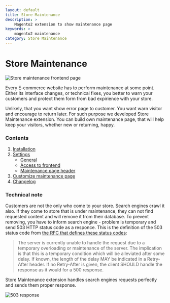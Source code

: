 ```yaml
---
layout: default
title: Store Maintenance
description: >
    Magento2 extension to show maintenance page
keywords: >
    magento2 maintenance
category: Store Maintenance
---
```


# Store Maintenance

![Store maintenance frontend page](/images/store-maintenance/503-page.png)

Every E-commerce website has to perform maintenance at some point. Either its
interface changes, or technical fixes, you better to warn your customers and
protect them form from bad expirience with your store.

Unlikely, that you want show error page to customer. You want warn visitor and
encourage to return later. For such purpose we developed Store Maintenance
extension. You can build own maintenance page, that will help keep your
visitors, whether new or returning, happy.

### Contents

 1. [Installation](installation/)
 2. [Settings](settings/)
     -  [General](settings/#general)
     -  [Access to frontend](settings/#access-to-frontend)
     -  [Maintenance page header](settings/#maintenance-page-header)
 3. [Customize maintenance page](customize-page/)
 4. [Changelog](changelog/)

### Technical note

Customers are not the only who come to your store. Search engines crawl it also.
If they come to store that is under maintenance, they can not find requested
content and will remove it from their database. To prevent removing, you have to
inform search engine - problem is temporary and send 503 HTTP status code as a
responce. This is the definition of the 503 status code from
[the RFC that defines these status codes](http://www.w3.org/Protocols/rfc2616/rfc2616-sec10.html):

>  The server is currently unable to handle the request due to a temporary
overloading or maintenance of the server. The implication is that this is a
temporary condition which will be alleviated after some delay. If known, the
length of the delay MAY be indicated in a Retry-After header. If no Retry-After
is given, the client SHOULD handle the response as it would for a 500 response. 

Store Maintenance extension handles search engines requests perfectly and sends
them proper response.

![503 response](/images/store-maintenance/503-response.png)
